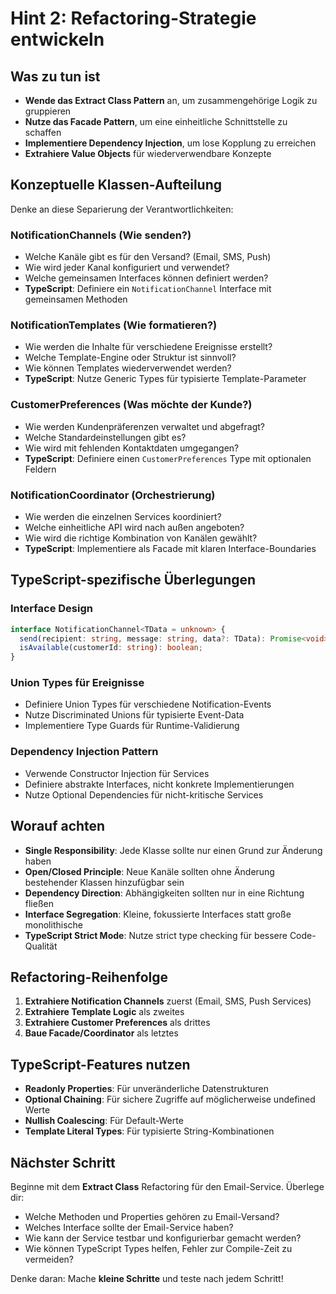 # Hint 2: Refactoring-Strategie entwickeln

## Was zu tun ist
- **Wende das Extract Class Pattern** an, um zusammengehörige Logik zu gruppieren
- **Nutze das Facade Pattern**, um eine einheitliche Schnittstelle zu schaffen
- **Implementiere Dependency Injection**, um lose Kopplung zu erreichen
- **Extrahiere Value Objects** für wiederverwendbare Konzepte

## Konzeptuelle Klassen-Aufteilung
Denke an diese Separierung der Verantwortlichkeiten:

### NotificationChannels (Wie senden?)
- Welche Kanäle gibt es für den Versand? (Email, SMS, Push)
- Wie wird jeder Kanal konfiguriert und verwendet?
- Welche gemeinsamen Interfaces können definiert werden?
- **TypeScript**: Definiere ein `NotificationChannel` Interface mit gemeinsamen Methoden

### NotificationTemplates (Wie formatieren?)
- Wie werden die Inhalte für verschiedene Ereignisse erstellt?
- Welche Template-Engine oder Struktur ist sinnvoll?
- Wie können Templates wiederverwendet werden?
- **TypeScript**: Nutze Generic Types für typisierte Template-Parameter

### CustomerPreferences (Was möchte der Kunde?)
- Wie werden Kundenpräferenzen verwaltet und abgefragt?
- Welche Standardeinstellungen gibt es?
- Wie wird mit fehlenden Kontaktdaten umgegangen?
- **TypeScript**: Definiere einen `CustomerPreferences` Type mit optionalen Feldern

### NotificationCoordinator (Orchestrierung)
- Wie werden die einzelnen Services koordiniert?
- Welche einheitliche API wird nach außen angeboten?
- Wie wird die richtige Kombination von Kanälen gewählt?
- **TypeScript**: Implementiere als Facade mit klaren Interface-Boundaries

## TypeScript-spezifische Überlegungen

### Interface Design
```typescript
interface NotificationChannel<TData = unknown> {
  send(recipient: string, message: string, data?: TData): Promise<void>;
  isAvailable(customerId: string): boolean;
}
```

### Union Types für Ereignisse
- Definiere Union Types für verschiedene Notification-Events
- Nutze Discriminated Unions für typisierte Event-Data
- Implementiere Type Guards für Runtime-Validierung

### Dependency Injection Pattern
- Verwende Constructor Injection für Services
- Definiere abstrakte Interfaces, nicht konkrete Implementierungen
- Nutze Optional Dependencies für nicht-kritische Services

## Worauf achten
- **Single Responsibility**: Jede Klasse sollte nur einen Grund zur Änderung haben
- **Open/Closed Principle**: Neue Kanäle sollten ohne Änderung bestehender Klassen hinzufügbar sein
- **Dependency Direction**: Abhängigkeiten sollten nur in eine Richtung fließen
- **Interface Segregation**: Kleine, fokussierte Interfaces statt große monolithische
- **TypeScript Strict Mode**: Nutze strict type checking für bessere Code-Qualität

## Refactoring-Reihenfolge
1. **Extrahiere Notification Channels** zuerst (Email, SMS, Push Services)
2. **Extrahiere Template Logic** als zweites
3. **Extrahiere Customer Preferences** als drittes  
4. **Baue Facade/Coordinator** als letztes

## TypeScript-Features nutzen
- **Readonly Properties**: Für unveränderliche Datenstrukturen
- **Optional Chaining**: Für sichere Zugriffe auf möglicherweise undefined Werte
- **Nullish Coalescing**: Für Default-Werte
- **Template Literal Types**: Für typisierte String-Kombinationen

## Nächster Schritt
Beginne mit dem **Extract Class** Refactoring für den Email-Service. Überlege dir:
- Welche Methoden und Properties gehören zu Email-Versand?
- Welches Interface sollte der Email-Service haben?
- Wie kann der Service testbar und konfigurierbar gemacht werden?
- Wie können TypeScript Types helfen, Fehler zur Compile-Zeit zu vermeiden?

Denke daran: Mache **kleine Schritte** und teste nach jedem Schritt!